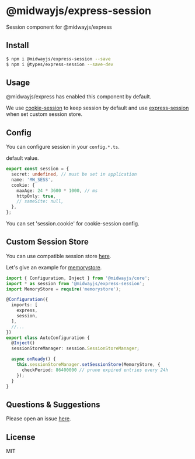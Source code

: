 # @midwayjs/express-session

Session component for @midwayjs/express


## Install

```bash
$ npm i @midwayjs/express-session --save
$ npm i @types/express-session --save-dev
```


## Usage

@midwayjs/express has enabled this component by default.

We use [cookie-session](https://github.com/expressjs/cookie-session) to keep session by default and use [express-session](https://github.com/expressjs/session) when set custom session store.

## Config

You can configure session in your `config.*.ts`.

default value.

```ts
export const session = {
  secret: undefined, // must be set in application
  name: 'MW_SESS',
  cookie: {
    maxAge: 24 * 3600 * 1000, // ms
    httpOnly: true,
    // sameSite: null,
  },
};
```

You can set 'session.cookie' for cookie-session config.

## Custom Session Store

You can use compatible session store [here](https://github.com/expressjs/session#compatible-session-stores).

Let's give an example for [memorystore](https://github.com/roccomuso/memorystore).

```ts
import { Configuration, Inject } from '@midwayjs/core';
import * as session from '@midwayjs/express-session';
import MemoryStore = require('memorystore');

@Configuration({
  imports: [
    express,
    session,
  ],
  //...
})
export class AutoConfiguration {
  @Inject()
  sessionStoreManager: session.SessionStoreManager;

  async onReady() {
    this.sessionStoreManager.setSessionStore(MemoryStore, {
      checkPeriod: 86400000 // prune expired entries every 24h
    });
  }
}
```

## Questions & Suggestions

Please open an issue [here](https://github.com/midwayjs/midway/issues/).

## License

MIT
